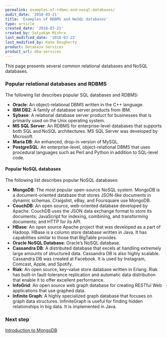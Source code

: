 ```yaml
---
permalink: examples-of-rdbms-and-nosql-databases/
audit_date: '2018-03-21'
title: 'Examples of RDBMS and NoSQL databases'
type: article
created_date: '2018-03-21'
created_by: Satyakam Mishra
last_modified_date: '2018-03-23'
last_modified_by: Kate Dougherty
product: Database Services
product_url: dba-services
---
```


This page presents several common relational databases and NoSQL databases.

### Popular relational databases and RDBMS

The following list describes popular SQL databases and RDBMS:

- **Oracle**: An object-relational DBMS written in the C++ language.
- **IBM DB2**: A family of database server products from IBM.
- **Sybase**: A relational database server product for businesses that is
  primarily used on the Unix operating system.
- **MS SQL Server**: An RDBMS for enterprise-level databases that supports both
  SQL and NoSQL architectures. MS SQL Server was developed by Microsoft.
- **Maria DB**: An enhanced, drop-in version of MySQL.
- **PostgreSQL**: An enterprise-level, object-relational DBMS that uses
  procedural languages such as Perl and Python in addition to SQL-level code.

#### Popular NoSQL databases

The following list describes popular NoSQL databases:

- **MongoDB**: The most popular open-source NoSQL system. MongoDB is a
document-oriented database that stores JSON-like documents in dynamic schemas. Craigslist, eBay, and Foursquare use MongoDB.
- **CouchDB**: An open source, web-oriented database developed by Apache. CouchDB uses the JSON data exchange format to store its documents; JavaScript for indexing, combining, and transforming documents; and HTTP for its API.
- **HBase**: An open source Apache project that was developed as a part of Hadoop. HBase is a column store database written in Java. It has capabilities similar to those that BigTable provides.
- **Oracle NoSQL Database**: Oracle’s NoSQL database.
- **Cassandra DB**: A distributed database that excels at handling extremely large amounts of structured data. Cassandra DB is also highly scalable. Cassandra DB was created at Facebook. It is used by Instagram, Comcast, Apple, and Spotify.
- **Riak**: An open source, key-value store database written in Erlang. Riak has built-in fault-tolerance replication and automatic data distribution that enable it to offer excellent performance.
- **InfoGrid**: An open source web graph database for creating RESTful Web applications that use graphed data.
- **Infinite Graph**: A highly specialized graph database that focuses on graph data structures. InfiniteGraph is useful for finding hidden relationships in big data. It is implemented in Java.

### Next step

[Introduction to MongoDB](/how-to/introduction-to-mongodb)
